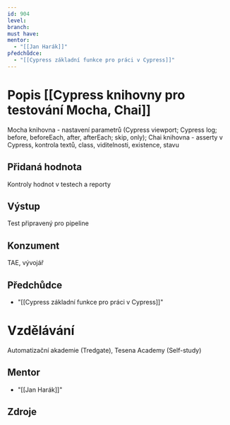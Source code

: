 ```yaml
---
id: 904
level: 
branch: 
must have: 
mentor: 
  - "[[Jan Harák]]"
předchůdce: 
  - "[[Cypress základní funkce pro práci v Cypress]]"
---
```



# Popis [[Cypress knihovny pro testování Mocha, Chai]]
Mocha knihovna - nastavení parametrů (Cypress viewport; Cypress log; before, beforeEach, after, afterEach; skip, only); Chai knihovna - asserty v Cypress, kontrola textů, class, viditelnosti, existence, stavu

## Přidaná hodnota
Kontroly hodnot v testech a reporty

## Výstup
Test připravený pro pipeline

## Konzument
TAE, vývojář

## Předchůdce

  - "[[Cypress základní funkce pro práci v Cypress]]"

# Vzdělávání
Automatizační akademie (Tredgate), Tesena Academy (Self-study)

## Mentor

  - "[[Jan Harák]]"

## Zdroje